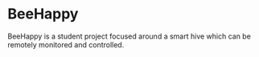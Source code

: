 # BeeHappy
BeeHappy is a student project focused around a smart hive which can be remotely monitored and controlled.
